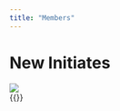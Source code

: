 ```yaml
---
title: "Members"
---
```


<div class="container">
  <div class="page-title">
    <h1>
      New Initiates
    </h1>
  </div>
  <img class="member-photo" src="https://www.sanger.ac.uk/sites/default/files/teichmanngroupcropped.jpg"/>
  <div class="card-row">
    {{<members>}}
  </div>
</div>
